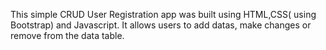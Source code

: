 This simple CRUD User Registration app was built using HTML,CSS( using Bootstrap) and Javascript.
It allows users to add datas, make changes or remove from the data table.

